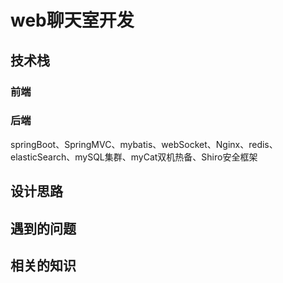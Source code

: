 # web聊天室开发

## 技术栈

### 前端

### 后端

springBoot、SpringMVC、mybatis、webSocket、Nginx、redis、elasticSearch、mySQL集群、myCat双机热备、Shiro安全框架

## 设计思路

## 遇到的问题

## 相关的知识

